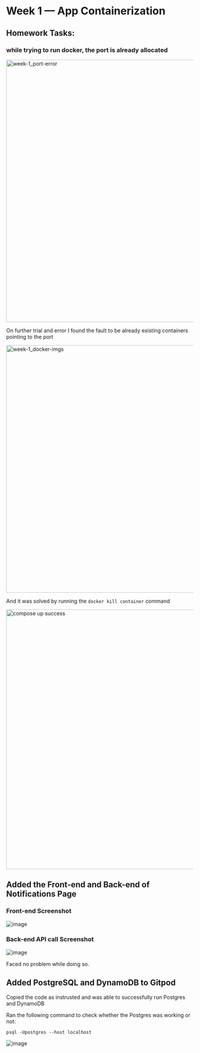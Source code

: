 # Week 1 — App Containerization

## Homework Tasks:

### while trying to run docker, the port is already allocated 

<img width="704" alt="week-1_port-error" src="https://user-images.githubusercontent.com/62908116/222452399-f7d7d595-4d0c-454c-8a57-28072e8e878f.png">


On further trial and error I found the fault to be already existing containers pointing to the port 

<img width="664" alt="week-1_docker-imgs" src="https://user-images.githubusercontent.com/62908116/222452544-50808dbe-fea8-43ef-8035-edd8c63422d3.png">

And it was solved by running the ```docker kill container``` command

<img width="697" alt="compose up success" src="https://user-images.githubusercontent.com/62908116/222452710-88a3769a-58db-4133-b3bd-4de506f59269.png">

## Added the Front-end and Back-end of Notifications Page

### Front-end Screenshot

![image](https://user-images.githubusercontent.com/62908116/222453680-20318980-8236-4e6b-91b6-7c1e7afacab1.png)

### Back-end API call Screenshot
![image](https://user-images.githubusercontent.com/62908116/222453791-afa8292b-08ac-4236-9a0c-7cfbe17475a2.png)

Faced no problem while doing so.

## Added PostgreSQL and DynamoDB to Gitpod

Copied the code as instrusted and was able to successfully run Postgres and DynamoDB

Ran the following command to check whether the Postgres was working or not:

```
psql -Upostgres --host localhost
```

![image](https://user-images.githubusercontent.com/62908116/222466940-2c01047c-7d38-41a9-9de9-9476faa246e0.png)

